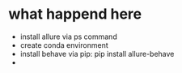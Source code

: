 # what happend here

- install allure via ps command
- create conda environment
- install behave via pip: pip install allure-behave
-
